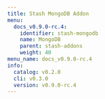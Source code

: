 ```yaml
---
title: Stash MongoDB Addon
menu:
  docs_v0.9.0-rc.4:
    identifier: stash-mongodb
    name: MongoDB
    parent: stash-addons
    weight: 40
menu_name: docs_v0.9.0-rc.4
info:
  catalog: v0.2.0
  cli: v0.3.0
  version: v0.9.0-rc.4
---
```


